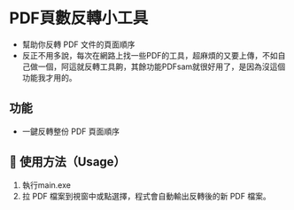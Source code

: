 # PDF頁數反轉小工具

- 幫助你反轉 PDF 文件的頁面順序
- 反正不用多說，每次在網路上找一些PDF的工具，超麻煩的又要上傳，不如自己做一個，阿這就反轉工具齁，其餘功能PDFsam就很好用了，是因為沒這個功能我才用的。

## 功能

-  一鍵反轉整份 PDF 頁面順序

## 🚀 使用方法（Usage）
1. 執行main.exe
2. 拉 PDF 檔案到視窗中或點選擇，程式會自動輸出反轉後的新 PDF 檔案。
